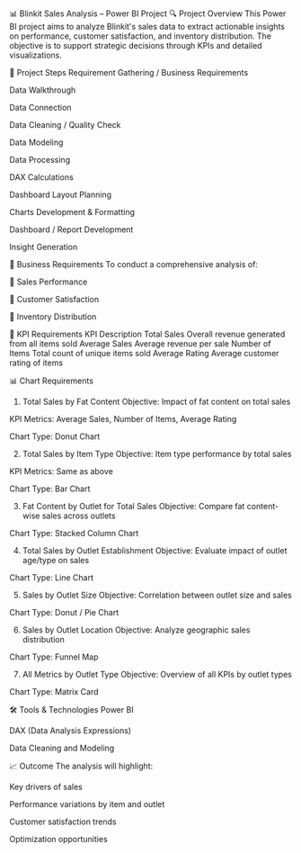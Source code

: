 📊 Blinkit Sales Analysis – Power BI Project
🔍 Project Overview
This Power BI project aims to analyze Blinkit's sales data to extract actionable insights on performance, customer satisfaction, and inventory distribution. The objective is to support strategic decisions through KPIs and detailed visualizations.

📁 Project Steps
Requirement Gathering / Business Requirements

Data Walkthrough

Data Connection

Data Cleaning / Quality Check

Data Modeling

Data Processing

DAX Calculations

Dashboard Layout Planning

Charts Development & Formatting

Dashboard / Report Development

Insight Generation

🎯 Business Requirements
To conduct a comprehensive analysis of:

🔹 Sales Performance

🔹 Customer Satisfaction

🔹 Inventory Distribution

📌 KPI Requirements
KPI	Description
Total Sales	Overall revenue generated from all items sold
Average Sales	Average revenue per sale
Number of Items	Total count of unique items sold
Average Rating	Average customer rating of items

📊 Chart Requirements
1. Total Sales by Fat Content
Objective: Impact of fat content on total sales

KPI Metrics: Average Sales, Number of Items, Average Rating

Chart Type: Donut Chart

2. Total Sales by Item Type
Objective: Item type performance by total sales

KPI Metrics: Same as above

Chart Type: Bar Chart

3. Fat Content by Outlet for Total Sales
Objective: Compare fat content-wise sales across outlets

Chart Type: Stacked Column Chart

4. Total Sales by Outlet Establishment
Objective: Evaluate impact of outlet age/type on sales

Chart Type: Line Chart

5. Sales by Outlet Size
Objective: Correlation between outlet size and sales

Chart Type: Donut / Pie Chart

6. Sales by Outlet Location
Objective: Analyze geographic sales distribution

Chart Type: Funnel Map

7. All Metrics by Outlet Type
Objective: Overview of all KPIs by outlet types

Chart Type: Matrix Card

🛠 Tools & Technologies
Power BI

DAX (Data Analysis Expressions)

Data Cleaning and Modeling

📈 Outcome
The analysis will highlight:

Key drivers of sales

Performance variations by item and outlet

Customer satisfaction trends

Optimization opportunities
